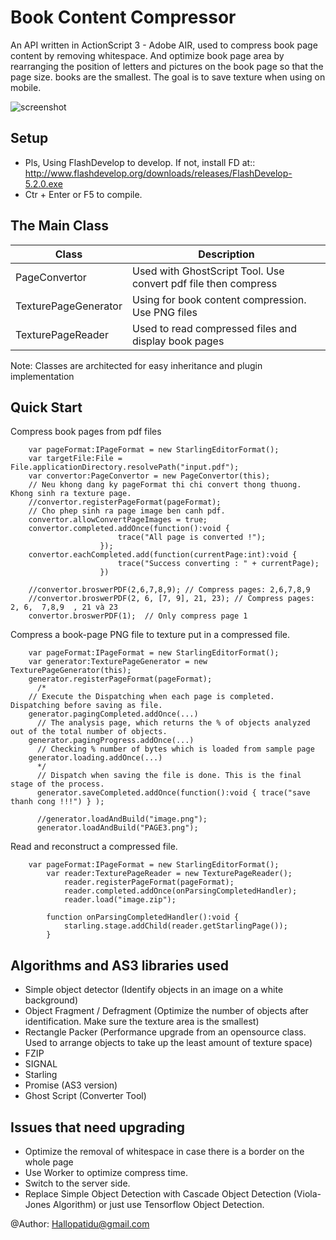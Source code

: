 # Book Content Compressor
An API written in ActionScript 3 - Adobe AIR, used to compress book page content by removing whitespace. And optimize book page area by rearranging the position of letters and pictures on the book page so that the page size. books are the smallest. The goal is to save texture when using on mobile.

![screenshot](http://i.imgur.com/zR1lXkL.png)


Setup
------------
- Pls, Using FlashDevelop to develop. If not, install FD at:: http://www.flashdevelop.org/downloads/releases/FlashDevelop-5.2.0.exe
- Ctr + Enter or F5 to compile.

The Main Class
------------

|Class|Description|
|---|---|
|PageConvertor| Used with GhostScript Tool. Use convert pdf file then compress|
|TexturePageGenerator| Using for book content compression. Use PNG files|
|TexturePageReader| Used to read compressed files and display book pages |

Note: Classes are architected for easy inheritance and plugin implementation

Quick Start
-----------

Compress book pages from pdf files
```shell
	var pageFormat:IPageFormat = new StarlingEditorFormat();
	var targetFile:File = File.applicationDirectory.resolvePath("input.pdf");			
	var convertor:PageConvertor = new PageConvertor(this);
	// Neu khong dang ky pageFormat thi chi convert thong thuong. Khong sinh ra texture page.
	//convertor.registerPageFormat(pageFormat);
	// Cho phep sinh ra page image ben canh pdf.
	convertor.allowConvertPageImages = true;
	convertor.completed.addOnce(function():void { 
						trace("All page is converted !");
					});
	convertor.eachCompleted.add(function(currentPage:int):void {
						trace("Success converting : " + currentPage);
					})

	//convertor.broswerPDF(2,6,7,8,9); // Compress pages: 2,6,7,8,9
	//convertor.broswerPDF(2, 6, [7, 9], 21, 23); // Compress pages: 2, 6,  7,8,9  , 21 và 23
	convertor.broswerPDF(1);  // Only compress page 1
```

Compress a book-page PNG file to texture put in a compressed file.
```shell
	var pageFormat:IPageFormat = new StarlingEditorFormat();
	var generator:TexturePageGenerator = new TexturePageGenerator(this);
	generator.registerPageFormat(pageFormat);
	  /*
	// Execute the Dispatching when each page is completed. Dispatching before saving as file.
	generator.pagingCompleted.addOnce(...)
	  // The analysis page, which returns the % of objects analyzed out of the total number of objects.
	generator.pagingProgress.addOnce(...)
	  // Checking % number of bytes which is loaded from sample page
	generator.loading.addOnce(...)
	  */
	  // Dispatch when saving the file is done. This is the final stage of the process.
	  generator.saveCompleted.addOnce(function():void { trace("save thanh cong !!!") } );

	  //generator.loadAndBuild("image.png");
	  generator.loadAndBuild("PAGE3.png");
```

Read and reconstruct a compressed file.
```shell
	var pageFormat:IPageFormat = new StarlingEditorFormat();
        var reader:TexturePageReader = new TexturePageReader();
            reader.registerPageFormat(pageFormat);
            reader.completed.addOnce(onParsingCompletedHandler);
            reader.load("image.zip");
     
        function onParsingCompletedHandler():void {
            starling.stage.addChild(reader.getStarlingPage());
        }
```


Algorithms and AS3 libraries used
------------
- Simple object detector (Identify objects in an image on a white background)
- Object Fragment / Defragment (Optimize the number of objects after identification. Make sure the texture area is the smallest)
- Rectangle Packer (Performance upgrade from an opensource class. Used to arrange objects to take up the least amount of texture space)
- FZIP 
- SIGNAL 
- Starling 
- Promise (AS3 version)
- Ghost Script (Converter Tool)
 
Issues that need upgrading
------------
- Optimize the removal of whitespace in case there is a border on the whole page
- Use Worker to optimize compress time.
- Switch to the server side.
- Replace Simple Object Detection with Cascade Object Detection (Viola-Jones Algorithm) or just use Tensorflow Object Detection.



@Author: Hallopatidu@gmail.com
